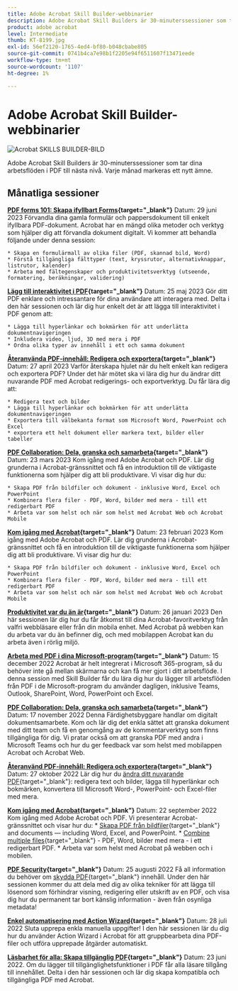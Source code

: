```yaml
---
title: Adobe Acrobat Skill Builder-webbinarier
description: Adobe Acrobat Skill Builders är 30-minuterssessioner som tar PDF-arbetsflödena till nästa nivå
product: adobe acrobat
level: Intermediate
thumb: KT-8199.jpg
exl-id: 56ef2120-1765-4ed4-bf80-b048cbabe805
source-git-commit: 0741b4ca7e98b1f2205e94f6511607f13471eede
workflow-type: tm+mt
source-wordcount: '1107'
ht-degree: 1%

---
```


# Adobe Acrobat Skill Builder-webbinarier

![Acrobat SKILLS BUILDER-BILD](../assets/sbacrobatwebinars.png)

Adobe Acrobat Skill Builders är 30-minuterssessioner som tar dina arbetsflöden i PDF till nästa nivå. Varje månad markeras ett nytt ämne.

## Månatliga sessioner

**[PDF forms 101: Skapa ifyllbart Forms](https://adobe-acrobat-skill-builder.joinus.adobeevents.com/attendease/networking/experience/795f4bc7-db42-4022-a624-8a53c51174c6/9d685d0f-4a5b-4236-a1ef-081d1403fb41){target="_blank"}**
Datum: 29 juni 2023 Förvandla dina gamla formulär och pappersdokument till enkelt ifyllbara PDF-dokument. Acrobat har en mängd olika metoder och verktyg som hjälper dig att förvandla dokument digitalt. Vi kommer att behandla följande under denna session:

    * Skapa en formulärmall av olika filer (PDF, skannad bild, Word)
    * Förstå tillgängliga fälttyper (text, kryssrutor, alternativknappar, listrutor, kalender)
    * Arbeta med fältegenskaper och produktivitetsverktyg (utseende, formatering, beräkningar, validering)

**[Lägg till interaktivitet i PDF](https://adobe-acrobat-skill-builder.joinus.adobeevents.com/attendease/networking/experience/4ff4d607-8c9f-47dd-ac4f-3b351a0a0fe3/2eb92255-d963-4ff7-b278-2a95a11db755){target="_blank"}**
Datum: 25 maj 2023 Gör ditt PDF enklare och intressantare för dina användare att interagera med. Delta i den här sessionen och lär dig hur enkelt det är att lägga till interaktivitet i PDF genom att:

    * Lägga till hyperlänkar och bokmärken för att underlätta dokumentnavigeringen
    * Inkludera video, ljud, 3D med mera i PDF
    * Ordna olika typer av innehåll i ett och samma dokument

**[Återanvända PDF-innehåll: Redigera och exportera](https://adobe-acrobat-skill-builder.joinus.adobeevents.com/attendease/networking/experience/aac3b9af-7d54-4ea5-a6fa-61bc7acea87f/8d7341ee-ff0f-492a-b3fd-935bd11d4ed0){target="_blank"}**
Datum: 27 april 2023 Varför återskapa hjulet när du helt enkelt kan redigera och exportera PDF? Under det här mötet ska vi lära dig hur du ändrar ditt nuvarande PDF med Acrobat redigerings- och exportverktyg. Du får lära dig att:

    * Redigera text och bilder
    * Lägga till hyperlänkar och bokmärken för att underlätta dokumentnavigeringen
    * Exportera till välbekanta format som Microsoft Word, PowerPoint och Excel
    * exportera ett helt dokument eller markera text, bilder eller tabeller

**[PDF Collaboration: Dela, granska och samarbeta](https://adobe-acrobat-skill-builder.joinus.adobeevents.com/attendease/networking/experience/0ef4709b-0a04-418e-a185-7efdd676c2dd/6a95bece-6f24-46f5-a17f-b408464281be){target="_blank"}**
Datum: 23 mars 2023 Kom igång med Adobe Acrobat och PDF. Lär dig grunderna i Acrobat-gränssnittet och få en introduktion till de viktigaste funktionerna som hjälper dig att bli produktivare. Vi visar dig hur du:

    * Skapa PDF från bildfiler och dokument - inklusive Word, Excel och PowerPoint
    * Kombinera flera filer - PDF, Word, bilder med mera - till ett redigerbart PDF
    * Arbeta var som helst och när som helst med Acrobat Web och Acrobat Mobile

**[Kom igång med Acrobat](https://adobe-acrobat-skill-builder.joinus.adobeevents.com/attendease/networking/experience/5d8acc24-47a1-4db8-b419-8587bfb12708/fe8ec392-f29a-4e25-b7a3-61f48eea45ab){target="_blank"}**
Datum: 23 februari 2023 Kom igång med Adobe Acrobat och PDF. Lär dig grunderna i Acrobat-gränssnittet och få en introduktion till de viktigaste funktionerna som hjälper dig att bli produktivare. Vi visar dig hur du:

    * Skapa PDF från bildfiler och dokument - inklusive Word, Excel och PowerPoint
    * Kombinera flera filer - PDF, Word, bilder med mera - till ett redigerbart PDF
    * Arbeta var som helst och när som helst med Acrobat Web och Acrobat Mobile

**[Produktivitet var du än är](https://adobe-acrobat-skill-builder.joinus.adobeevents.com/attendease/networking/experience/9ab6c7a2-5ca2-4670-9a33-2ac11a1cb542/0b591876-aeae-45af-b41a-07a8326043f2){target="_blank"}**
Datum: 26 januari 2023 Den här sessionen lär dig hur du får åtkomst till dina Acrobat-favoritverktyg från valfri webbläsare eller från din mobila enhet. Med Acrobat på webben kan du arbeta var du än befinner dig, och med mobilappen Acrobat kan du arbeta även i rörlig miljö.

**[Arbeta med PDF i dina Microsoft-program](https://adobe-acrobat-skill-builder.joinus.adobeevents.com/attendease/networking/experience/f7e3961b-e322-4253-bfa4-ff1957a08d99/c1111644-e958-41bf-ad6e-dffafafa7fa0){target="_blank"}**
Datum: 15 december 2022 Acrobat är helt integrerat i Microsoft 365-program, så du behöver inte gå mellan skärmarna och kan få mer gjort i ditt arbetsflöde. I denna session med Skill Builder får du lära dig hur du lägger till arbetsflöden från PDF i de Microsoft-program du använder dagligen, inklusive Teams, Outlook, SharePoint, Word, PowerPoint och Excel.

**[PDF Collaboration: Dela, granska och samarbeta](https://adobe-acrobat-skill-builder.joinus.adobeevents.com/attendease/networking/experience/d1eb8544-6268-4855-8500-2370b1e68045/0dd92858-0587-49f4-be60-8d48c140ef39){target="_blank"}**
Datum: 17 november 2022 Denna Färdighetsbyggare handlar om digitalt dokumentsamarbete. Kom och lär dig det enkla sättet att granska dokument med ditt team och få en genomgång av de kommentarverktyg som finns tillgängliga för dig. Vi pratar också om att granska PDF med andra i Microsoft Teams och hur du ger feedback var som helst med mobilappen Acrobat och Acrobat Web.

**[Återanvänd PDF-innehåll: Redigera och exportera](https://adobe-acrobat-skill-builder.joinus.adobeevents.com/attendease/networking/experience/68a9bbf2-91ca-40f0-baa1-812dd0730e0b/48c2399c-7392-4d7d-ba51-f623dead313a){target="_blank"}**
Datum: 27 oktober 2022 Lär dig hur du [ändra ditt nuvarande PDF](https://www.adobe.com/sv/acrobat/online/pdf-editor.html){target="_blank"}: redigera text och bilder, lägga till hyperlänkar och bokmärken, konvertera till Microsoft Word-, PowerPoint- och Excel-filer med mera.

**[Kom igång med Acrobat](https://adobe-acrobat-skill-builder.joinus.adobeevents.com/attendease/networking/experience/360c9159-3f6f-47ae-8320-d0ad391883e1/e54db15b-af50-40ff-a274-6e927a22c6e7){target="_blank"}**
Datum: 22 september 2022 Kom igång med Adobe Acrobat och PDF. Vi presenterar Acrobat-gränssnittet och visar hur du: * [Skapa PDF från bildfiler](https://www.adobe.com/se/acrobat/online/convert-pdf.html){target="_blank"} and documents — including Word, Excel, and PowerPoint. * [Combine multiple files](https://www.adobe.com/se/acrobat/online/merge-pdf.html){target="_blank"} - PDF, Word, bilder med mera - i ett redigerbart PDF. * Arbeta var som helst med Acrobat på webben och i mobilen.

**[PDF Security](https://adobe-acrobat-skill-builder.joinus.adobeevents.com/attendease/networking/experience/ad3778d2-f2c3-4966-98ed-8b1bb90e4b2b/180ad785-1b5b-4c80-80ab-1df345f082ff){target="_blank"}**
Datum: 25 augusti 2022 Få all information du behöver om [skydda PDF](https://www.adobe.com/se/acrobat/online/password-protect-pdf.html){target="_blank"} innehåll. Under den här sessionen kommer du att dela med dig av olika tekniker för att lägga till lösenord som förhindrar visning, redigering eller utskrift av en PDF, och visa dig hur du permanent tar bort känslig information - även från osynliga metadata!

**[Enkel automatisering med Action Wizard](https://adobe-acrobat-skill-builder.joinus.adobeevents.com/attendease/networking/experience/45ef14f7-e5e4-4fe0-ba26-905adac092a2/24bf421e-f489-47dc-a5a4-d8d70858348c){target="_blank"}**
Datum: 28 juli 2022 Sluta upprepa enkla manuella uppgifter! I den här sessionen lär du dig hur du använder Action Wizard i Acrobat för att gruppbearbeta dina PDF-filer och utföra upprepade åtgärder automatiskt.

**[Läsbarhet för alla: Skapa tillgänglig PDF](https://adobe-acrobat-skill-builder.joinus.adobeevents.com/attendease/networking/experience/18c111bd-9c63-4636-a4fd-8dc045a20423/8484f6c9-e2c9-4e1c-8d03-c2ca1d4db77c){target="_blank"}**
Datum: 23 juni 2022. Om du lägger till tillgänglighetsfunktioner i PDF får alla läsare tillgång till innehållet. Delta i den här sessionen och lär dig skapa kompatibla och tillgängliga PDF med Acrobat.